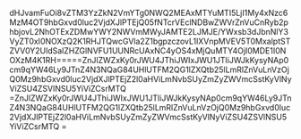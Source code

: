 dHJvamFuOi8vZTM3YzZkN2VmYTg0NWQ2MEAxMTYuMTI5LjI1My4xNzc6MzM4OT9hbGxvd0luc2VjdXJlPTEjQ05fNTcrVEclNDBwZWVrZnVuCnRyb2phbjovL2NhOTExZDMwYWY2NWVmMWyJAMTE2LJMJE/YWxsb3dJbnNlY3VyZT0xI0NOXzQ2K1RHJTQwcGVla2Z1bgpzczovL1lXVnpMVEV5T0MxalptSTZVV0Y2UldSalZHZGlNVFU1UUNRcUAxNC4yOS4xMjQuMTY4OjI0MDE1I0NOXzM4K1RH=====ZnJlZWZxKy0rJWU4JThiJWIxJWU1JTliJWJkKysyNAp0cm9qYW46Ly9JTnZ4N3NQaG84UHlUTFM2QG1lZXQtb25lLmRlZnVuLnVzOjQ0Mz9hbGxvd0luc2VjdXJlPTEjZ2l0aHViLmNvbSUyZmZyZWVmcSstKyVlNyViZSU4ZSVlNSU5YiViZCsrMTQ =ZnJlZWZxKy0rJWU4JThiJWIxJWU1JTliJWJkKysyNAp0cm9qYW46Ly9JTnZ4N3NQaG84UHlUTFM2QG1lZXQtb25lLmRlZnVuLnVzOjQ0Mz9hbGxvd0luc2VjdXJlPTEjZ2l0aHViLmNvbSUyZmZyZWVmcSstKyVlNyViZSU4ZSVlNSU5YiViZCsrMTQ =
